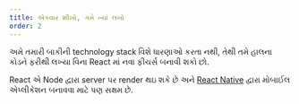```yaml
---
title: એકવાર શીખો, ગમે ત્યાં લખો
order: 2
---
```


અમે તમારી બાકીની technology stack વિશે ધારણાઓ કરતા નથી, તેથી તમે હાલના કોડને ફરીથી લખ્યા વિના React માં નવા ફીચર્સ બનાવી શકો છો.

React એ Node દ્વારા server પર render થઇ શકે છે અને [React Native](https://facebook.github.io/react-native/) દ્વારા મોબાઈલ એપ્લીકેશન બનાવવા માટે પણ સક્ષમ છે.